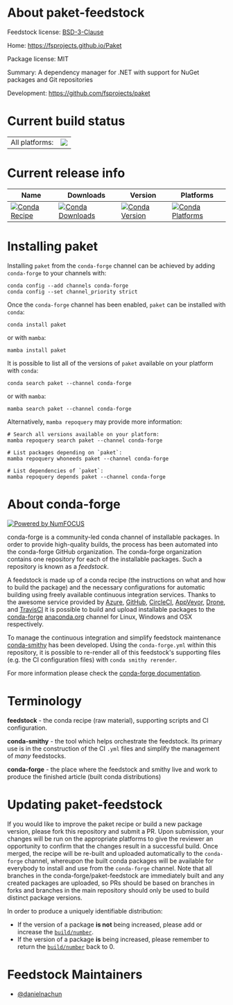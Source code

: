 About paket-feedstock
=====================

Feedstock license: [BSD-3-Clause](https://github.com/conda-forge/paket-feedstock/blob/main/LICENSE.txt)

Home: https://fsprojects.github.io/Paket

Package license: MIT

Summary: A dependency manager for .NET with support for NuGet packages and Git repositories

Development: https://github.com/fsprojects/paket

Current build status
====================


<table><tr><td>All platforms:</td>
    <td>
      <a href="https://dev.azure.com/conda-forge/feedstock-builds/_build/latest?definitionId=22927&branchName=main">
        <img src="https://dev.azure.com/conda-forge/feedstock-builds/_apis/build/status/paket-feedstock?branchName=main">
      </a>
    </td>
  </tr>
</table>

Current release info
====================

| Name | Downloads | Version | Platforms |
| --- | --- | --- | --- |
| [![Conda Recipe](https://img.shields.io/badge/recipe-paket-green.svg)](https://anaconda.org/conda-forge/paket) | [![Conda Downloads](https://img.shields.io/conda/dn/conda-forge/paket.svg)](https://anaconda.org/conda-forge/paket) | [![Conda Version](https://img.shields.io/conda/vn/conda-forge/paket.svg)](https://anaconda.org/conda-forge/paket) | [![Conda Platforms](https://img.shields.io/conda/pn/conda-forge/paket.svg)](https://anaconda.org/conda-forge/paket) |

Installing paket
================

Installing `paket` from the `conda-forge` channel can be achieved by adding `conda-forge` to your channels with:

```
conda config --add channels conda-forge
conda config --set channel_priority strict
```

Once the `conda-forge` channel has been enabled, `paket` can be installed with `conda`:

```
conda install paket
```

or with `mamba`:

```
mamba install paket
```

It is possible to list all of the versions of `paket` available on your platform with `conda`:

```
conda search paket --channel conda-forge
```

or with `mamba`:

```
mamba search paket --channel conda-forge
```

Alternatively, `mamba repoquery` may provide more information:

```
# Search all versions available on your platform:
mamba repoquery search paket --channel conda-forge

# List packages depending on `paket`:
mamba repoquery whoneeds paket --channel conda-forge

# List dependencies of `paket`:
mamba repoquery depends paket --channel conda-forge
```


About conda-forge
=================

[![Powered by
NumFOCUS](https://img.shields.io/badge/powered%20by-NumFOCUS-orange.svg?style=flat&colorA=E1523D&colorB=007D8A)](https://numfocus.org)

conda-forge is a community-led conda channel of installable packages.
In order to provide high-quality builds, the process has been automated into the
conda-forge GitHub organization. The conda-forge organization contains one repository
for each of the installable packages. Such a repository is known as a *feedstock*.

A feedstock is made up of a conda recipe (the instructions on what and how to build
the package) and the necessary configurations for automatic building using freely
available continuous integration services. Thanks to the awesome service provided by
[Azure](https://azure.microsoft.com/en-us/services/devops/), [GitHub](https://github.com/),
[CircleCI](https://circleci.com/), [AppVeyor](https://www.appveyor.com/),
[Drone](https://cloud.drone.io/welcome), and [TravisCI](https://travis-ci.com/)
it is possible to build and upload installable packages to the
[conda-forge](https://anaconda.org/conda-forge) [anaconda.org](https://anaconda.org/)
channel for Linux, Windows and OSX respectively.

To manage the continuous integration and simplify feedstock maintenance
[conda-smithy](https://github.com/conda-forge/conda-smithy) has been developed.
Using the ``conda-forge.yml`` within this repository, it is possible to re-render all of
this feedstock's supporting files (e.g. the CI configuration files) with ``conda smithy rerender``.

For more information please check the [conda-forge documentation](https://conda-forge.org/docs/).

Terminology
===========

**feedstock** - the conda recipe (raw material), supporting scripts and CI configuration.

**conda-smithy** - the tool which helps orchestrate the feedstock.
                   Its primary use is in the construction of the CI ``.yml`` files
                   and simplify the management of *many* feedstocks.

**conda-forge** - the place where the feedstock and smithy live and work to
                  produce the finished article (built conda distributions)


Updating paket-feedstock
========================

If you would like to improve the paket recipe or build a new
package version, please fork this repository and submit a PR. Upon submission,
your changes will be run on the appropriate platforms to give the reviewer an
opportunity to confirm that the changes result in a successful build. Once
merged, the recipe will be re-built and uploaded automatically to the
`conda-forge` channel, whereupon the built conda packages will be available for
everybody to install and use from the `conda-forge` channel.
Note that all branches in the conda-forge/paket-feedstock are
immediately built and any created packages are uploaded, so PRs should be based
on branches in forks and branches in the main repository should only be used to
build distinct package versions.

In order to produce a uniquely identifiable distribution:
 * If the version of a package **is not** being increased, please add or increase
   the [``build/number``](https://docs.conda.io/projects/conda-build/en/latest/resources/define-metadata.html#build-number-and-string).
 * If the version of a package **is** being increased, please remember to return
   the [``build/number``](https://docs.conda.io/projects/conda-build/en/latest/resources/define-metadata.html#build-number-and-string)
   back to 0.

Feedstock Maintainers
=====================

* [@danielnachun](https://github.com/danielnachun/)

